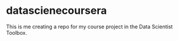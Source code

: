 datascienecoursera
==================

This is me creating a repo for my course project in the Data Scientist Toolbox.
